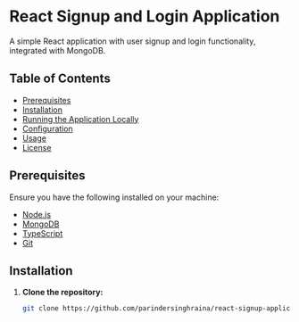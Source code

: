# React Signup and Login Application

A simple React application with user signup and login functionality, integrated with MongoDB.

## Table of Contents

- [Prerequisites](#prerequisites)
- [Installation](#installation)
- [Running the Application Locally](#running-the-application-locally)
- [Configuration](#configuration)
- [Usage](#usage)
- [License](#license)

## Prerequisites

Ensure you have the following installed on your machine:

- [Node.js](https://nodejs.org/)
- [MongoDB](https://www.mongodb.com/try/download/community)
- [TypeScript](https://www.typescriptlang.org/)
- [Git](https://git-scm.com/)

## Installation

1. **Clone the repository:**

   ```bash
   git clone https://github.com/parindersinghraina/react-signup-application.git

